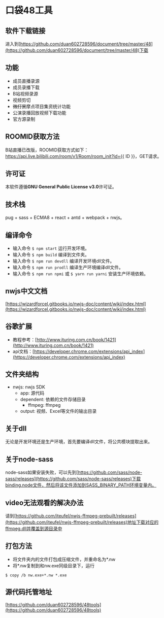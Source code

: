 # 口袋48工具

## 软件下载链接
进入到[https://github.com/duan602728596/document/tree/master/48](https://github.com/duan602728596/document/tree/master/48)下载

## 功能
* 成员直播录源
* 成员录播下载
* B站视频录源
* 视频剪切
* <del>微打赏</del>摩点项目集资统计功能
* 公演录播回放视频下载功能
* 官方源录制

## ROOMID获取方法
B站直播已改版，ROOMID获取方式如下：   
https://api.live.bilibili.com/room/v1/Room/room_init?id={{ ID }}，GET请求。

## 许可证
本软件遵循**GNU General Public License v3.0**许可证。

## 技术栈
pug + sass + ECMA8 + react + antd + webpack + nwjs。  

## 编译命令
* 输入命令 `$ npm start` 运行开发环境。
* 输入命令 `$ npm build` 编译到文件夹。
* 输入命令 `$ npm run devdll` 编译开发环境dll文件。
* 输入命令 `$ npm run prodll` 编译生产环境编译dll文件。
* 输入命令 `$ npm run npmi` 或 `$ yarn run yarni` 安装生产环境依赖。

## nwjs中文文档
[https://wizardforcel.gitbooks.io/nwjs-doc/content/wiki/index.html](https://wizardforcel.gitbooks.io/nwjs-doc/content/wiki/index.html)

## 谷歌扩展
* 教程参考：[http://www.ituring.com.cn/book/1421](http://www.ituring.com.cn/book/1421)
* api文档：[https://developer.chrome.com/extensions/api_index](https://developer.chrome.com/extensions/api_index)

## 文件夹结构
* nwjs: nwjs SDK
  * app: 源代码
  * dependent: 依赖的文件存储目录
    * ffmpeg: ffmpeg
  * output: 视频、Excel等文件的输出目录

## 关于dll
无论是开发环境还是生产环境，首先要编译dll文件，将公共模块提取出来。

## 关于node-sass
node-sass如果安装失败，可以先到[https://github.com/sass/node-sass/releases](https://github.com/sass/node-sass/releases)下载binding.node文件，然后将该文件添加到SASS_BINARY_PATH环境变量内。

## video无法观看的解决办法
请到[https://github.com/iteufel/nwjs-ffmpeg-prebuilt/releases](https://github.com/iteufel/nwjs-ffmpeg-prebuilt/releases)地址下载对应的ffmpeg.dll并覆盖到源目录中

## 打包方法
* 将文件夹内的文件打包成压缩文件，并重命名为*.nw
* 将*.nw复制到和nw.exe同级目录下，运行
```
$ copy /b nw.exe+*.nw *.exe
```

## 源代码托管地址
[https://github.com/duan602728596/48tools](https://github.com/duan602728596/48tools)